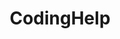 ---
title: CodingHelp
crosslinks:
- SpiritualPlace
- arduino
- xkcd
- learnprogramming
- wallpaperengine
- cscareerquestions
---
